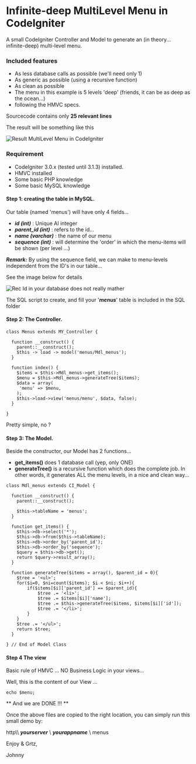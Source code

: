 # Infinite-deep MultiLevel Menu in CodeIgniter

A small CodeIgniter Controller and Model to generate an (in theory... infinite-deep) multi-level menu.

### Included features ###
* As less database calls as possible (we'll need only 1)
* As generic as possible (using a recursive function)
* As clean as possible
* The menu in this example is 5 levels 'deep' (friends, it can be as deep as the ocean...)
* following the HMVC specs.

Sourcecode contains only **25 relevant lines**



The result will be something like this

![Result MultiLevel Menu in CodeIgniter](http://www.driesen.eu/insiderclub/multilevelmenu/multilevel01.png)

### Requirement ###

* CodeIgniter 3.0.x (tested until 3.1.3) installed.
* HMVC installed
* Some basic PHP knowledge
* Some basic MySQL knowledge


#### Step 1: creating the table in MySQL. ####

Our table (named 'menus') will have only 4 fields...

* ***id (int)*** : Unique AI integer
* ***parent_id (int)*** : refers to the id...
* ***name (varchar)*** : the name of our menu
* ***sequence (int)*** : will determine the 'order' in which the menu-items will be shown (per level ...)

***Remark:***
By using the sequence field, we can make to menu-levels independent from the ID's in our table...

See the image below for details


![Rec Id in your database does not really mather](http://www.driesen.eu/insiderclub/multilevelmenu/multilevel02.png)



The SQL script to create, and fill your '***menus***' table is included in the SQL folder


#### Step 2: The Controller. ####

```
class Menus extends MY_Controller {

  function __construct() {
    parent::__construct();
    $this -> load -> model('menus/Mdl_menus');
  }

  function index() {
    $items = $this->Mdl_menus->get_items();
    $menu = $this->Mdl_menus->generateTree($items);
    $data = array(
     'menu' => $menu,
    );
    $this->load->view('menus/menu', $data, false);
  }

}
```

Pretty simple, no ?

#### Step 3: The Model. ####
Beside the constructor, our Model has 2 functions...

* **get_items()**  does 1 database call (yep, only ONE)
* **generateTree()**  is a recursive function which does the complete job. In other words, it generates ALL the menu levels, in a nice and clean way...

```
class Mdl_menus extends CI_Model {

  function __construct() {
    parent::__construct();

    $this->tableName = 'menus';
  }

  function get_items() {
    $this->db->select('*');
    $this->db->from($this->tableName);
    $this->db->order_by('parent_id');
    $this->db->order_by('sequence');
    $query = $this->db->get();
    return $query->result_array();
  }

  function generateTree($items = array(), $parent_id = 0){
    $tree = '<ul>';
    for($i=0, $ni=count($items); $i < $ni; $i++){
    	if($items[$i]['parent_id'] == $parent_id){
    		$tree .= '<li>';
    		$tree .= $items[$i]['name'];
    		$tree .= $this->generateTree($items, $items[$i]['id']);
    		$tree .= '</li>';
    	}
    }
    $tree .= '</ul>';
    return $tree;
  }

} // End of Model Class
```


#### Step 4 The view ####
Basic rule of HMVC ... NO Business Logic in your views...

Well, this is the content of our View ...
```
echo $menu;
```

** And we are DONE !!! **

Once the above files are copied to the right location, you can simply run this small demo by:

http\\\\ ***yourserver*** \\ ***yourappname*** \\ menus  

Enjoy & Grtz,

Johnny
